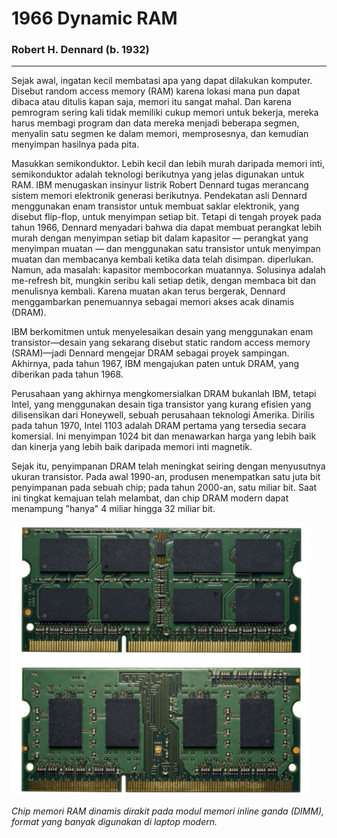 # __1966 Dynamic RAM__
### __Robert H. Dennard__ (b. 1932)
___

Sejak awal, ingatan kecil membatasi apa yang dapat dilakukan komputer. Disebut random access memory (RAM) karena lokasi mana pun dapat dibaca atau ditulis kapan saja, memori itu sangat mahal. Dan karena pemrogram sering kali tidak memiliki cukup memori untuk bekerja, mereka harus membagi program dan data mereka menjadi beberapa segmen, menyalin satu segmen ke dalam memori, memprosesnya, dan kemudian menyimpan hasilnya pada pita.

Masukkan semikonduktor. Lebih kecil dan lebih murah daripada memori inti, semikonduktor adalah teknologi berikutnya yang jelas digunakan untuk RAM. IBM menugaskan insinyur listrik Robert Dennard tugas merancang sistem memori elektronik generasi berikutnya. Pendekatan asli Dennard menggunakan enam transistor untuk membuat saklar elektronik, yang disebut flip-flop, untuk menyimpan setiap bit. Tetapi di tengah proyek pada tahun 1966, Dennard menyadari bahwa dia dapat membuat perangkat lebih murah dengan menyimpan setiap bit dalam kapasitor — perangkat yang menyimpan muatan — dan menggunakan satu transistor untuk menyimpan muatan dan membacanya kembali ketika data telah disimpan. diperlukan. Namun, ada masalah: kapasitor membocorkan muatannya. Solusinya adalah me-refresh bit, mungkin seribu kali setiap detik, dengan membaca bit dan menulisnya kembali. Karena muatan akan terus bergerak, Dennard menggambarkan penemuannya sebagai memori akses acak dinamis (DRAM).

IBM berkomitmen untuk menyelesaikan desain yang menggunakan enam transistor—desain yang sekarang disebut static random access memory (SRAM)—jadi Dennard mengejar DRAM sebagai proyek sampingan. Akhirnya, pada tahun 1967, IBM mengajukan paten untuk DRAM, yang diberikan pada tahun 1968.

Perusahaan yang akhirnya mengkomersialkan DRAM bukanlah IBM, tetapi Intel, yang menggunakan desain tiga transistor yang kurang efisien yang dilisensikan dari Honeywell, sebuah perusahaan teknologi Amerika. Dirilis pada tahun 1970, Intel 1103 adalah DRAM pertama yang tersedia secara komersial. Ini menyimpan 1024 bit dan menawarkan harga yang lebih baik dan kinerja yang lebih baik daripada memori inti magnetik.

Sejak itu, penyimpanan DRAM telah meningkat seiring dengan menyusutnya ukuran transistor. Pada awal 1990-an, produsen menempatkan satu juta bit penyimpanan pada sebuah chip; pada tahun 2000-an, satu miliar bit. Saat ini tingkat kemajuan telah melambat, dan chip DRAM modern dapat menampung "hanya" 4 miliar hingga 32 miliar bit.

![RAM](res/RAM.png)

*Chip memori RAM dinamis dirakit pada modul memori inline ganda (DIMM), format yang banyak digunakan di laptop modern.*
